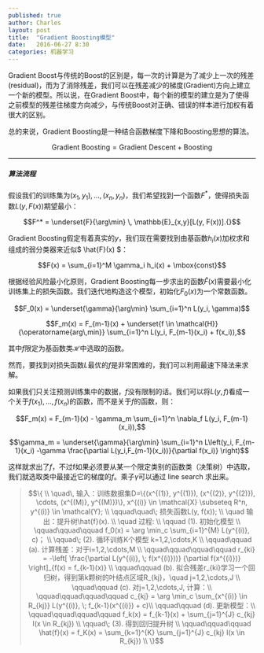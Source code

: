 ```yaml
---
published: true
author: Charles
layout: post
title:  "Gradient Boosting模型"
date:   2016-06-27 8:30
categories: 机器学习
---
```


Gradient Boost与传统的Boost的区别是，每一次的计算是为了减少上一次的残差(residual)，而为了消除残差，我们可以在残差减少的梯度(Gradient)方向上建立一个新的模型。所以说，在Gradient Boost中，每个新的模型的建立是为了使得之前模型的残差往梯度方向减少，与传统Boost对正确、错误的样本进行加权有着很大的区别。

总的来说，Gradient Boosting是一种结合函数梯度下降和Boosting思想的算法。

$$\text{Gradient Boosting} = \text{Gradient Descent} + \text{Boosting}$$

---

##### 算法流程

假设我们的训练集为${(x_1,y_1),…,(x_n,y_n)}$，我们希望找到一个函数$F^*$，使得损失函数$L(y,F(x))$期望最小：

$$F^* = \underset{F}{\arg\min} \, \mathbb{E}_{x,y}[L(y, F(x))].{}$$

Gradient Boosting假定有着真实的$y$，我们现在需要找到由基函数$h_i(x)$加权求和组成的弱分类器来近似$ \hat{F}(x) $：

$$F(x) = \sum_{i=1}^M \gamma_i h_i(x) + \mbox{const}$$

根据经验风险最小化原则，Gradient Boosting每一步求出的函数$\hat{F}(x)$需要最小化训练集上的损失函数。我们迭代地构造这个模型，初始化$F_0(x)$为一个常数函数。

$$F_0(x) = \underset{\gamma}{\arg\min} \sum_{i=1}^n L(y_i, \gamma)$$

$$F_m(x) = F_{m-1}(x) + \underset{f \in \mathcal{H}}{\operatorname{arg\,min}} \sum_{i=1}^n L(y_i, F_{m-1}(x_i) + f(x_i)),$$

其中$f$限定为基函数类$\mathcal{H}$中选取的函数。

然而，要找到对损失函数$L$最优的$f$是非常困难的，我们可以利用最速下降法来求解。

如果我们只关注预测训练集中的数据，$f$没有限制的话。我们可以将$L(y,f)$看成一个关于$f(x_1),...,f(x_n)$的函数，而不是关于$f$的函数，则：

$$F_m(x) = F_{m-1}(x) - \gamma_m \sum_{i=1}^n \nabla_f L(y_i, F_{m-1}(x_i)),$$

$$\gamma_m = \underset{\gamma}{\arg\min} \sum_{i=1}^n L\left(y_i, F_{m-1}(x_i) -\gamma \frac{\partial L(y_i,F_{m-1}(x_i))}{\partial f(x_i)} \right)$$

这样就求出了$f$，不过f如果必须要从某一个限定类别的函数类（决策树）中选取，我们就选取类中最接近它的梯度的$f$。乘子$\gamma$可以通过 line search 求出来。


> $$\{ \\   \quad\, 输入：训练数据集D=\{(x^{(1)}, y^{(1)}), (x^{(2)}, y^{(2)}), \cdots, (x^{(M)}, y^{(M)})\}, x^{(i)} \in \mathcal{X} \subseteq R^n, y^{(i)} \in \mathcal{Y}; \\   \qquad\quad\; 损失函数L(y, f(x)); \\   \quad 输出：提升树\hat{f}(x). \\   \quad 过程: \\   \qquad (1). 初始化模型 \\   \qquad\qquad\qquad f_0(x) = \arg \min_c \sum_{i=1}^{M} L(y^{(i)}, c)； \\   \qquad\; (2). 循环训练K个模型 k=1,2,\cdots,K \\   \qquad\qquad (a). 计算残差：对于i=1,2,\cdots,M \\   \qquad\qquad\qquad\qquad r_{ki} = -\left[ \frac{\partial L(y^{(i)}, \; f(x^{(i)}))} {\partial f(x^{(i)})} \right]_{f(x) = f_{k-1}(x)} \\   \qquad\qquad (b). 拟合残差r_{ki}学习一个回归树，得到第k颗树的叶结点区域R_{kj}，\quad j=1,2,\cdots,J \\   \qquad\qquad (c). 对j=1,2,\cdots,J, 计算：\\   \qquad\qquad\qquad\qquad c_{kj} = \arg \min_c \sum_{x^{(i)} \in R_{kj}} L(y^{(i)}, \; f_{k-1}(x^{(i)}) + c)\\   \qquad\qquad (d). 更新模型：\\   \qquad\qquad\qquad\qquad    f_k(x) = f_{k-1}(x) + \sum_{j=1}^{J} c_{kj} I(x \in R_{kj}) \\   \qquad\; (3). 得到回归提升树 \\   \qquad\qquad\qquad \hat{f}(x) = f_K(x) = \sum_{k=1}^{K} \sum_{j=1}^{J} c_{kj} I(x \in R_{kj}) \\    \}$$
